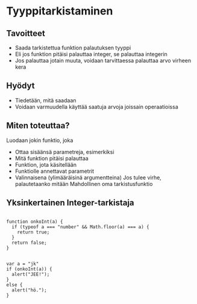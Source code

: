 Tyyppitarkistaminen
===================

Tavoitteet
----------

* Saada tarkistettua funktion palautuksen tyyppi
* Eli jos funktion pitäisi palauttaa integer, se palauttaa integerin
* Jos palauttaa jotain muuta, voidaan tarvittaessa palauttaa arvo virheen kera

Hyödyt
------

* Tiedetään, mitä saadaan
* Voidaan varmuudella käyttää saatuja arvoja joissain operaatioissa

Miten toteuttaa?
----------------

Luodaan jokin funktio, joka

* Ottaa sisäänsä parametreja, esimerkiksi
* Mitä funktion pitäisi palauttaa
* Funktion, jota käsitellään
* Funktiolle annettavat parametrit
* Valinnaisena (ylimääräisinä argumentteina)
Jos tulee virhe, palautetaanko mitään
Mahdollinen oma tarkistusfunktio

Yksinkertainen Integer-tarkistaja
---------------------------------

<pre><code>
function onkoInt(a) {
  if (typeof a === "number" &amp;&amp; Math.floor(a) === a) {
    return true;
  }
  return false;
}
</br>
var a = "jk"
if (onkoInt(a)) {
  alert("JEE!");
}
else {
  alert("hö.");
}
</code></pre>
